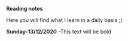 **Reading notes**

Here you will find what I learn in a daily basis ;)

**Sunday-13/12/2020**
  -This text will be bold
